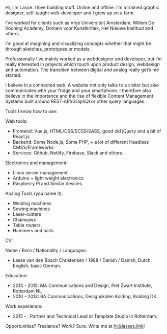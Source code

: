<span class="hideMobile">Hi,</span>
I’m <span data-target="lasse">Lasse</span>. I love building stuff. Online and offline. I’m a trained graphic designer, self-taught web-developer and I grew up on a <span data-target="farm">farm</span>.

I’ve worked for clients such as <span data-target="connectit">Vrije Universiteit Amsterdam</span>, Willem De Kooning Academy, <span data-target="editthispost">Domein voor Kunstkritiek</span>, <span data-target="pop">Het Nieuwe Instituut</span> and <span data-target="sander">others</span>.


<!-- Strong communication with clients and colleagues is super important to me; it allows for a smooth process and a varied working environment. -->

I’m good at imagining and visualizing concepts whether that might be through <span data-target="sketch">sketches, prototypes or models</span>.

Professionally I’ve mainly worked as a webdesigner and developer, but I’m really interested in projects which touch upon product design, webdesign and automation. The transition between <span data-target="lasse">digital and analog</span> really get’s me started.

I believe in <span data-target="connected">a connected web</span>. A website not only talks to a visitor but also communicates with your fridge and your smartphone. I therefore also believe in the importance and the rise of flexible Content Management Systems built around <span data-target="query">REST-API/GraphQl</span> or other query languages.

<div class="smalltext">
Tools I know how to use:

Web tools:
* Frontend: Vue.js, HTML/CSS/SCSS/SASS, good old jQuery and a bit of React.js
* Backend: Some Node.js, Some PHP, + a lot of different Headless CMS’s/Frameworks
* Services: Github, Netlify, Firebase, Slack and others.

Electronics and management:
* Linux server management
* Arduino + light weight electronics
* Raspberry Pi and Similar devices

Analog Tools (you name it):
* Welding machines
* Sewing machines
* Laser-cutters
* Chainsaws
* Table routers
* Hammers and nails.

CV:

Name / Born / Nationality / Languages:
* Lasse van den Bosch Christensen / 1988 / Danish / Danish, Dutch, English, basic German.

Education:
* 2013 - 2015: MA Communications and Design, Piet Zwart Institute, Rotterdam NL
* 2010 - 2013: BA Communications, Designskolen Kolding, Kolding DK

Work experience:
* 2015 - : Partner and Technical Lead at Template Studio in Rotterdam.

</div>
<footer>
Opportunities? Freelance? Work? Sure. Write me at <a href='mailto:hi@lasses.link' target='_top'>hi@lasses.link</a>!
</footer>
